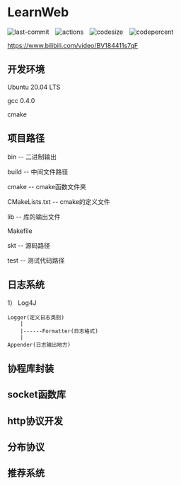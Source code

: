 # LearnWeb
![last-commit](https://img.shields.io/github/last-commit/SkTsKtSkT1/LearnWeb)&emsp;![actions](https://img.shields.io/github/actions/workflow/status/SkTsKtSkT1/LearnWeb/actions.yml)&emsp;![codesize](https://img.shields.io/github/languages/code-size/SkTsKtSkT1/LearnWeb)&emsp;![codepercent](https://img.shields.io/github/languages/top/SkTsKtSkT1/LearnWeb)

https://www.bilibili.com/video/BV184411s7qF
## 开发环境
Ubuntu 20.04 LTS

gcc 0.4.0

cmake

## 项目路径
bin -- 二进制输出

build -- 中间文件路径

cmake -- cmake函数文件夹

CMakeLists.txt -- cmake的定义文件

lib -- 库的输出文件

Makefile 

skt -- 源码路径

test -- 测试代码路径

## 日志系统
1）
    Log4J
    
    Logger(定义日志类别)
        |
        |------Formatter(日志格式)
        |
    Appender(日志输出地方)

    
## 协程库封装

## socket函数库

## http协议开发

## 分布协议

## 推荐系统